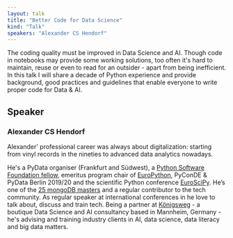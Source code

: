 ```yaml
---
layout: talk
title: "Better Code for Data Science"
kind: "Talk"
speakers: "Alexander CS Hendorf"
---
```


The coding quality must be improved in Data Science and AI. 
Though code in notebooks may provide some working solutions, too often it's hard to maintain, reuse or even to read for an outsider - apart from being inefficient.
In this talk I will share a decade of Python experience and provide background, good practices and guidelines that enable everyone to write proper code for Data & AI.

## Speaker

### Alexander CS Hendorf

Alexander' professional career was always about digitalization: starting from vinyl records in the nineties to advanced data analytics nowadays. 

He's a PyData organiser (Frankfurt and Südwest), a [Python Software Foundation fellow](https://python.org), emeritus program chair of [EuroPython](https://europython.eu), PyConDE & PyData Berlin 2019/20 and the scientific Python conference [EuroSciPy](https://eurscipy.org). He’s one of the [25 mongoDB masters](https://www.mongodb.com/community/masters) and a regular contributor to the tech community. As regular speaker at international conferences in he love to talk about, discuss and train tech.
Being a partner at [Königsweg](https://www.koenigsweg.com/index_ger.html) - a boutique Data Science and AI consultancy based in Mannheim, Germany - he's advising and training industry clients in AI, data science, data literacy and big data matters.
